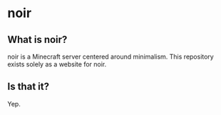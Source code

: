 # noir
## What is noir?
noir is a Minecraft server centered around minimalism. This repository exists solely as a website for noir.
## Is that it?
Yep.
